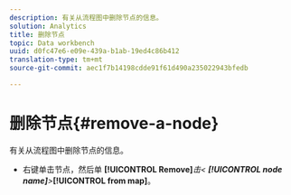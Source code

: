 ```yaml
---
description: 有关从流程图中删除节点的信息。
solution: Analytics
title: 删除节点
topic: Data workbench
uuid: d0fc47e6-e09e-439a-b1ab-19ed4c86b412
translation-type: tm+mt
source-git-commit: aec1f7b14198cdde91f61d490a235022943bfedb

---
```



# 删除节点{#remove-a-node}

有关从流程图中删除节点的信息。

* 右键单击节点，然后单 **[!UICONTROL Remove]***&#x200B;击&lt; **[!UICONTROL node name]**>***[!UICONTROL from map]**。


